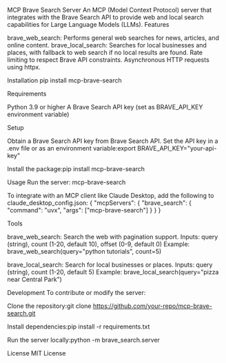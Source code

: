 MCP Brave Search Server
An MCP (Model Context Protocol) server that integrates with the Brave Search API to provide web and local search capabilities for Large Language Models (LLMs).
Features

brave_web_search: Performs general web searches for news, articles, and online content.
brave_local_search: Searches for local businesses and places, with fallback to web search if no local results are found.
Rate limiting to respect Brave API constraints.
Asynchronous HTTP requests using httpx.

Installation
pip install mcp-brave-search

Requirements

Python 3.9 or higher
A Brave Search API key (set as BRAVE_API_KEY environment variable)

Setup

Obtain a Brave Search API key from Brave Search API.
Set the API key in a .env file or as an environment variable:export BRAVE_API_KEY="your-api-key"


Install the package:pip install mcp-brave-search



Usage
Run the server:
mcp-brave-search

To integrate with an MCP client like Claude Desktop, add the following to claude_desktop_config.json:
{
  "mcpServers": {
    "brave_search": {
      "command": "uvx",
      "args": ["mcp-brave-search"]
    }
  }
}

Tools

brave_web_search: Search the web with pagination support.
Inputs: query (string), count (1-20, default 10), offset (0-9, default 0)
Example: brave_web_search(query="python tutorials", count=5)


brave_local_search: Search for local businesses or places.
Inputs: query (string), count (1-20, default 5)
Example: brave_local_search(query="pizza near Central Park")



Development
To contribute or modify the server:

Clone the repository:git clone https://github.com/your-repo/mcp-brave-search.git


Install dependencies:pip install -r requirements.txt


Run the server locally:python -m brave_search.server



License
MIT License
